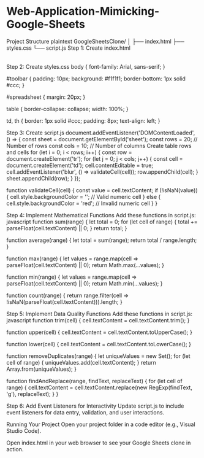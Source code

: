 # Web-Application-Mimicking-Google-Sheets
Project Structure
plaintext
GoogleSheetsClone/
│
├── index.html
├── styles.css
└── script.js
Step 1: Create index.html
<!DOCTYPE html>
<html lang="en">
<head>
    <meta charset="UTF-8">
    <meta name="viewport" content="width=device-width, initial-scale=1.0">
    <title>Google Sheets Clone</title>
    <link rel="stylesheet" href="styles.css">
</head>
<body>
    <div id="toolbar">
        <!-- Toolbar items will go here -->
    </div>
    <div id="spreadsheet">
        <table id="sheet">
            <!-- Dynamic rows and columns will be generated here -->
        </table>
    </div>
    <script src="script.js"></script>
</body>
</html>


Step 2: Create styles.css
body {
    font-family: Arial, sans-serif;
}

#toolbar {
    padding: 10px;
    background: #f1f1f1;
    border-bottom: 1px solid #ccc;
}

#spreadsheet {
    margin: 20px;
}

table {
    border-collapse: collapse;
    width: 100%;
}

td, th {
    border: 1px solid #ccc;
    padding: 8px;
    text-align: left;
}

Step 3: Create script.js
document.addEventListener('DOMContentLoaded', () => {
    const sheet = document.getElementById('sheet');
    const rows = 20; // Number of rows
    const cols = 10; // Number of columns
    Create table rows and cells
    for (let i = 0; i < rows; i++) {
        const row = document.createElement('tr');
        for (let j = 0; j < cols; j++) {
            const cell = document.createElement('td');
            cell.contentEditable = true;
            cell.addEventListener('blur', () => validateCell(cell));
            row.appendChild(cell);
        }
        sheet.appendChild(row);
    }
});

function validateCell(cell) {
    const value = cell.textContent;
    if (!isNaN(value)) {
        cell.style.backgroundColor = ''; // Valid numeric cell
    } else {
        cell.style.backgroundColor = 'red'; // Invalid numeric cell
    }
}



Step 4: Implement Mathematical Functions
Add these functions in script.js:
javascript
function sum(range) {
    let total = 0;
    for (let cell of range) {
        total += parseFloat(cell.textContent) || 0;
    }
    return total;
}

function average(range) {
    let total = sum(range);
    return total / range.length;
}

function max(range) {
    let values = range.map(cell => parseFloat(cell.textContent) || 0);
    return Math.max(...values);
}

function min(range) {
    let values = range.map(cell => parseFloat(cell.textContent) || 0);
    return Math.min(...values);
}

function count(range) {
    return range.filter(cell => !isNaN(parseFloat(cell.textContent))).length;
}



Step 5: Implement Data Quality Functions
Add these functions in script.js:
javascript
function trim(cell) {
    cell.textContent = cell.textContent.trim();
}

function upper(cell) {
    cell.textContent = cell.textContent.toUpperCase();
}

function lower(cell) {
    cell.textContent = cell.textContent.toLowerCase();
}

function removeDuplicates(range) {
    let uniqueValues = new Set();
    for (let cell of range) {
        uniqueValues.add(cell.textContent);
    }
    return Array.from(uniqueValues);
}

function findAndReplace(range, findText, replaceText) {
    for (let cell of range) {
        cell.textContent = cell.textContent.replace(new RegExp(findText, 'g'), replaceText);
    }
}

Step 6: Add Event Listeners for Interactivity
Update script.js to include event listeners for data entry, validation, and user interactions.

Running Your Project
Open your project folder in a code editor (e.g., Visual Studio Code).

Open index.html in your web browser to see your Google Sheets clone in action.


